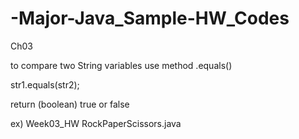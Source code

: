 # -Major-Java_Sample-HW_Codes

Ch03

to compare two String variables use method .equals()

str1.equals(str2);

return (boolean) true or false

ex) Week03_HW RockPaperScissors.java
